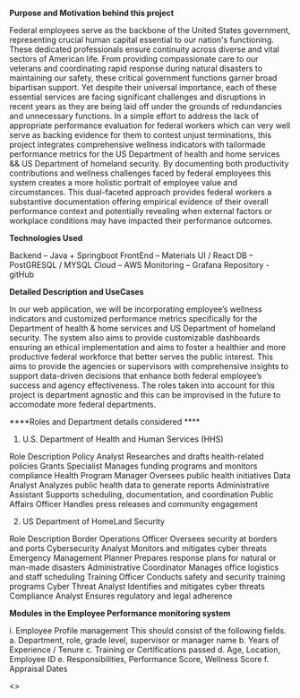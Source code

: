 

**Purpose and Motivation behind this project**

Federal employees serve as the backbone of the United States government, representing crucial human capital essential to our nation's functioning. These dedicated professionals ensure continuity across diverse and vital sectors of American life. From providing compassionate care to our veterans and coordinating rapid response during natural disasters to maintaining our safety, these critical government functions garner broad bipartisan support. Yet despite their universal importance, each of these essential services are facing significant challenges and disruptions in recent years as they are being laid off under the grounds of redundancies and unnecessary functions.
In a simple effort to address the lack of appropriate performance evaluation for federal workers which can very well serve as backing evidence for them to contest unjust terminations, this project integrates comprehensive wellness indicators with tailormade performance metrics for the US Department of health and home services && US Department of homeland security. By documenting both productivity contributions and wellness challenges faced by federal employees this system creates a more holistic portrait of employee value and circumstances. This dual-faceted approach provides federal workers a substantive documentation offering empirical evidence of their overall performance context and potentially revealing when external factors or workplace conditions may have impacted their performance outcomes.

**Technologies Used**

Backend – Java + Springboot
FrontEnd – Materials UI / React 
DB – PostGRESQL / MYSQL
Cloud – AWS
Monitoring – Grafana
Repository - gitHub

**Detailed Description and UseCases**

In our web application, we will be incorporating employee’s wellness indicators and customized performance metrics specifically for the Department of health & home services and US Department of homeland security.  The system also aims to provide customizable dashboards ensuring an ethical implementation and aims to foster a healthier and more productive federal workforce that better serves the public interest. This aims to provide the agencies or supervisors with comprehensive insights to support data-driven decisions that enhance both federal employee’s success and agency effectiveness.  The roles taken into account for this project is department agnostic and this can be improvised in the future to accomodate more federal departments.

****Roles and Department details considered ****

1. U.S. Department of Health and Human Services (HHS) 
 
Role	                                    Description
Policy Analyst	                 Researches and drafts health-related policies
Grants Specialist	               Manages funding programs and monitors compliance
Health Program Manager	         Oversees public health initiatives
Data Analyst	                   Analyzes public health data to generate reports
Administrative Assistant	        Supports scheduling, documentation, and coordination
Public Affairs Officer	         Handles press releases and community engagement


2. US Department of HomeLand Security

Role	                            Description
Border                        Operations Officer	Oversees security at borders and ports
Cybersecurity Analyst	        Monitors and mitigates cyber threats
Emergency Management Planner	Prepares response plans for natural or man-made disasters
Administrative Coordinator	  Manages office logistics and staff scheduling
Training Officer	            Conducts safety and security training programs
Cyber Threat Analyst	        Identifies and mitigates cyber threats
Compliance Analyst	          Ensures regulatory and legal adherence



**Modules in the Employee Performance monitoring system**

i.	Employee Profile management 
This should consist of the following fields.
a.	Department, role, grade level, supervisor or manager name
b.	Years of Experience / Tenure 
c.	Training or Certifications passed
d.	Age, Location, Employee ID
e.	Responsibilities, Performance Score, Wellness Score
f.	Appraisal Dates

<<TBD>>
